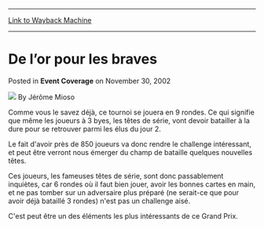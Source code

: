 
---
[Link to Wayback Machine](https://web.archive.org/web/20220819115940/https://magic.wizards.com/en/articles/archive/event-coverage/de-l%E2%80%99or-pour-les-braves-2002-11-30)

[_metadata_:author]:- "Jérôme Mioso"
[_metadata_:description]:- "Comme vous le savez déjà, ce tournoi se jouera en 9 rondes. Ce qui signifie que même les joueurs à 3 byes, les têtes de série, vont devoir batailler à la dure pour se retrouver parmi les élus du jour 2. Le fait d'avoir près de 850 joueurs va donc rendre le challenge intéressant, et peut être verront nous émerger du champ de bataille quelques nouvelles têtes."
[_metadata_:generator]:- "Drupal 7 (http://drupal.org)"
[_metadata_:node]:- "784911"
[_metadata_:publish_date]:- "2002-11-30"
[_metadata_:source]:- "div-main-content"
[_metadata_:title]:- "De l’or pour les braves"
[_metadata_:wayback_capture_timestamp]:- "2022-08-19 11:59:40"
[_metadata_:wayback_raw_url]:- "https://web.archive.org/web/20220819115940id_/https://magic.wizards.com/en/articles/archive/event-coverage/de-l%E2%80%99or-pour-les-braves-2002-11-30"
[_metadata_:wayback_url]:- "https://magic.wizards.com/en/articles/archive/event-coverage/de-l%E2%80%99or-pour-les-braves-2002-11-30"
---


De l’or pour les braves
=======================



 Posted in **Event Coverage**
 on November 30, 2002 






![](https://media.magic.wizards.com/styles/auth_small/public/generic-avatar-150_581.png)
By Jérôme Mioso











Comme vous le savez déjà, ce tournoi se jouera en 9 rondes. Ce qui signifie que même les joueurs à 3 byes, les têtes de série, vont devoir batailler à la dure pour se retrouver parmi les élus du jour 2. 

Le fait d'avoir près de 850 joueurs va donc rendre le challenge intéressant, et peut être verront nous émerger du champ de bataille quelques nouvelles têtes. 

Ces joueurs, les fameuses têtes de série, sont donc passablement inquiètes, car 6 rondes où il faut bien jouer, avoir les bonnes cartes en main, et ne pas tomber sur un adversaire plus préparé (ne serait-ce que pour avoir déjà bataillé 3 rondes) n'est pas un challenge aisé. 

C'est peut être un des éléments les plus intéressants de ce Grand Prix.







